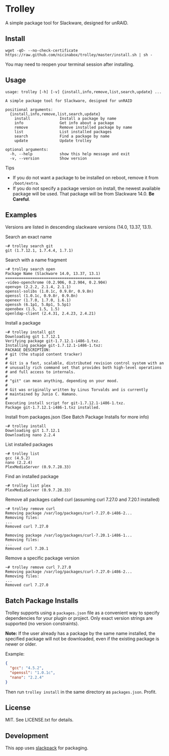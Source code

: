 # Trolley

A simple package tool for Slackware, designed for unRAID.

## Install

    wget -qO- --no-check-certificate https://raw.github.com/nicinabox/trolley/master/install.sh | sh -

You may need to reopen your terminal session after installing.

## Usage

    usage: trolley [-h] [-v] {install,info,remove,list,search,update} ...

    A simple package tool for Slackware, designed for unRAID

    positional arguments:
      {install,info,remove,list,search,update}
        install             Install a package by name
        info                Get info about a package
        remove              Remove installed package by name
        list                List installed packages
        search              Find a package by name
        update              Update trolley

    optional arguments:
      -h, --help            show this help message and exit
      -v, --version         Show version

Tips

* If you do not want a package to be installed on reboot, remove it from `/boot/extra`.
* If you do not specify a package version on install, the newest available package will be used. That package will be from Slackware 14.0. **Be Careful**.

## Examples

Versions are listed in descending slackware versions (14.0, 13.37, 13.1).

Search an exact name

    ~# trolley search git
    git (1.7.12.1, 1.7.4.4, 1.7.1)

Search with a name fragment

    ~# trolley search open
    Package Name (Slackware 14.0, 13.37, 13.1)
    ==========================================
    -video-openchrome (0.2.906, 0.2.904, 0.2.904)
    openvpn (2.2.2, 2.1.4, 2.1.1)
    openssl-solibs (1.0.1c, 0.9.8r, 0.9.8n)
    openssl (1.0.1c, 0.9.8r, 0.9.8n)
    openexr (1.7.0, 1.7.0, 1.6.1)
    openssh (6.1p1, 5.8p1, 5.5p1)
    openobex (1.5, 1.5, 1.5)
    openldap-client (2.4.31, 2.4.23, 2.4.21)

Install a package

    ~# trolley install git
    Downloading git 1.7.12.1
    Verifying package git-1.7.12.1-i486-1.txz.
    Installing package git-1.7.12.1-i486-1.txz:
    PACKAGE DESCRIPTION:
    # git (the stupid content tracker)
    #
    # Git is a fast, scalable, distributed revision control system with an
    # unusually rich command set that provides both high-level operations
    # and full access to internals.
    #
    # "git" can mean anything, depending on your mood.
    #
    # Git was originally written by Linus Torvalds and is currently
    # maintained by Junio C. Hamano.
    #
    Executing install script for git-1.7.12.1-i486-1.txz.
    Package git-1.7.12.1-i486-1.txz installed.

Install from packages.json (See Batch Package Installs for more info)

    ~# trolley install
    Downloading git 1.7.12.1
    Downloading nano 2.2.4

List installed packages

    ~# trolley list
    gcc (4.5.2)
    nano (2.2.4)
    PlexMediaServer (0.9.7.28.33)

Find an installed package

    ~# trolley list plex
    PlexMediaServer (0.9.7.28.33)

Remove all packages called curl (assuming curl 7.27.0 and 7.20.1 installed)

    ~# trolley remove curl
    Removing package /var/log/packages/curl-7.27.0-i486-2...
    Removing files:
    ...
    Removed curl 7.27.0

    Removing package /var/log/packages/curl-7.20.1-i486-1...
    Removing files:
    ...
    Removed curl 7.20.1

Remove a specific package version

    ~# trolley remove curl 7.27.0
    Removing package /var/log/packages/curl-7.27.0-i486-2...
    Removing files:
    ...
    Removed curl 7.27.0

## Batch Package Installs

Trolley supports using a `packages.json` file as a convenient way to specify dependencies for your plugin or project. Only exact version strings are supported (no version constraints).

**Note:** If the user already has a package by the same name installed, the specified package will not be downloaded, even if the existing package is newer or older.

Example:

```json
{
  "gcc": "4.5.2",
  "openssl": "1.0.1c",
  "nano": "2.2.4"
}
```

Then run `trolley install` in the same directory as `packages.json`. Profit.

## License

MIT. See LICENSE.txt for details.

## Development

This app uses [slackpack](https://github.com/nicinabox/slackpack) for packaging.
